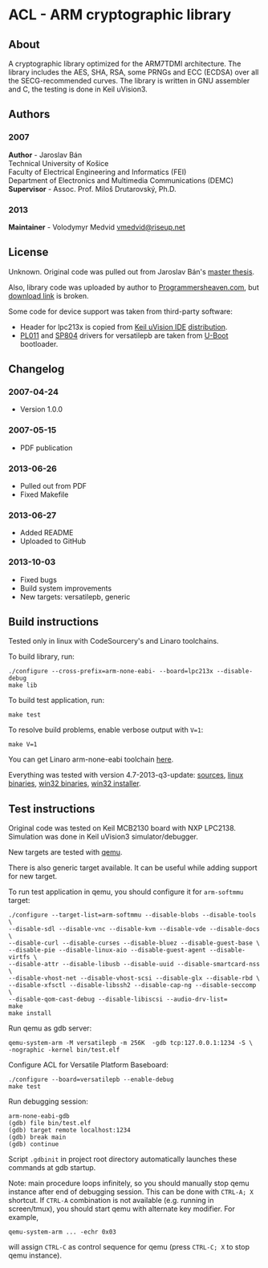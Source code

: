 # ACL - ARM cryptographic library

## About

A cryptographic library optimized for the ARM7TDMI architecture.
The library includes the AES, SHA, RSA, some PRNGs and ECC (ECDSA) over all
the SECG-recommended curves. The library is written in GNU assembler and C,
the testing is done in Keil uVision3.


## Authors

### 2007

**Author** - Jaroslav Bán
<br>
Technical University of Košice
<br>
Faculty of Electrical Engineering and Informatics (FEI)
<br>
Department of Electronics and Multimedia Communications (DEMC)
<br>
**Supervisor** - Assoc. Prof. Miloš Drutarovský, Ph.D.

### 2013

**Maintainer** - Volodymyr Medvid <vmedvid@riseup.net>

## License
Unknown. Original code was pulled out from Jaroslav Bán's [master thesis][1].

Also, library code was uploaded by author to [Programmersheaven.com][2],
but [download link][3] is broken.

Some code for device support was taken from third-party software:

* Header for lpc213x is copied from [Keil uVision IDE][4] [distribution][5].
* [PL011][6] and [SP804][7] drivers for versatilepb are taken from
  [U-Boot][8] bootloader.


## Changelog

### 2007-04-24

  - Version 1.0.0

### 2007-05-15

  - PDF publication

### 2013-06-26

  - Pulled out from PDF
  - Fixed Makefile

### 2013-06-27

  - Added README
  - Uploaded to GitHub

### 2013-10-03

  - Fixed bugs
  - Build system improvements
  - New targets: versatilepb, generic


## Build instructions

Tested only in linux with CodeSourcery's and Linaro toolchains.


To build library, run:

    ./configure --cross-prefix=arm-none-eabi- --board=lpc213x --disable-debug
    make lib

To build test application, run:

    make test

To resolve build problems, enable verbose output with `V=1`:

    make V=1

You can get Linaro arm-none-eabi toolchain [here][9].

Everything was tested with version 4.7-2013-q3-update: [sources][10],
[linux binaries][11], [win32 binaries][12], [win32 installer][13].

## Test instructions

Original code was tested on Keil MCB2130 board with NXP LPC2138.
Simulation was done in Keil uVision3 simulator/debugger.

New targets are tested with [qemu][14].

There is also generic target available. It can be useful while adding
support for new target.

To run test application in qemu, you should configure it for
`arm-softmmu` target:

    ./configure --target-list=arm-softmmu --disable-blobs --disable-tools \
    --disable-sdl --disable-vnc --disable-kvm --disable-vde --disable-docs \
    --disable-curl --disable-curses --disable-bluez --disable-guest-base \
    --disable-pie --disable-linux-aio --disable-guest-agent --disable-virtfs \
    --disable-attr --disable-libusb --disable-uuid --disable-smartcard-nss \
    --disable-vhost-net --disable-vhost-scsi --disable-glx --disable-rbd \
    --disable-xfsctl --disable-libssh2 --disable-cap-ng --disable-seccomp \
    --disable-qom-cast-debug --disable-libiscsi --audio-drv-list=
    make
    make install

Run qemu as gdb server:

    qemu-system-arm -M versatilepb -m 256K  -gdb tcp:127.0.0.1:1234 -S \
    -nographic -kernel bin/test.elf

Configure ACL for Versatile Platform Baseboard:

    ./configure --board=versatilepb --enable-debug
    make test

Run debugging session:

    arm-none-eabi-gdb
    (gdb) file bin/test.elf
    (gdb) target remote localhost:1234
    (gdb) break main
    (gdb) continue

Script `.gdbinit` in project root directory automatically launches
these commands at gdb startup.

Note: main procedure loops infinitely, so you should manually stop qemu
instance after end of debugging session.
This can be done with `CTRL-A; X` shortcut.
If `CTRL-A` combination is not available (e.g. running in screen/tmux),
you should start qemu with alternate key modifier. For example,

    qemu-system-arm ... -echr 0x03

will assign `CTRL-C` as control sequence for qemu
(press `CTRL-C; X` to stop qemu instance).


[1]: http://www.kemt.fei.tuke.sk/personal/drutarovsky/students/pdfs/ban2007.pdf
[2]: http://www.programmersheaven.com/download/52999/Download.aspx
[3]: http://web.omnidrive.com/APIServer/public/Dog4VIJWMbOTFzupAMhMstsd/Cryptographic%20library%20for%20ARM7TDMI%20processors.zip
[4]: http://www.keil.com/uvision/
[5]: http://www.keil.com/dd/docs/arm/philips/lpc213x.h
[6]: http://git.denx.de/cgi-bin/gitweb.cgi?p=u-boot.git;a=blob;f=drivers/serial/serial_pl01x.c
[7]: http://git.denx.de/cgi-bin/gitweb.cgi?p=u-boot.git;a=blob;f=arch/arm/cpu/arm926ejs/versatile/timer.c
[8]: http://www.denx.de/wiki/U-Boot
[9]: https://launchpad.net/gcc-arm-embedded
[10]: https://launchpad.net/gcc-arm-embedded/4.7/4.7-2013-q3-update/+download/gcc-arm-none-eabi-4_7-2013q3-20130916-src.tar.bz2
[11]: https://launchpad.net/gcc-arm-embedded/4.7/4.7-2013-q3-update/+download/gcc-arm-none-eabi-4_7-2013q3-20130916-linux.tar.bz2
[12]: https://launchpad.net/gcc-arm-embedded/4.7/4.7-2013-q3-update/+download/gcc-arm-none-eabi-4_7-2013q3-20130916-win32.zip
[13]: https://launchpad.net/gcc-arm-embedded/4.7/4.7-2013-q3-update/+download/gcc-arm-none-eabi-4_7-2013q3-20130916-win32.exe
[14]: http://wiki.qemu.org
